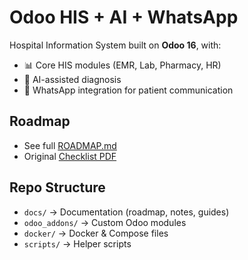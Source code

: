 # Odoo HIS + AI + WhatsApp

Hospital Information System built on **Odoo 16**, with:
- 📊 Core HIS modules (EMR, Lab, Pharmacy, HR)
- 🤖 AI-assisted diagnosis
- 💬 WhatsApp integration for patient communication

## Roadmap
- See full [ROADMAP.md](docs/ROADMAP.md)
- Original [Checklist PDF](odoo_his_ai_whatsapp_full_checklist.pdf)

## Repo Structure
- `docs/` → Documentation (roadmap, notes, guides)
- `odoo_addons/` → Custom Odoo modules
- `docker/` → Docker & Compose files
- `scripts/` → Helper scripts
